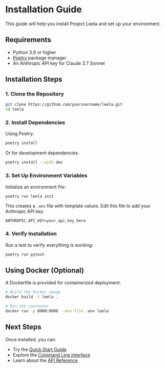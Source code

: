 # Installation Guide

This guide will help you install Project Leela and set up your environment.

## Requirements

- Python 3.9 or higher
- [Poetry](https://python-poetry.org/) package manager
- An Anthropic API key for Claude 3.7 Sonnet

## Installation Steps

### 1. Clone the Repository

```bash
git clone https://github.com/yourusername/leela.git
cd leela
```

### 2. Install Dependencies

Using Poetry:

```bash
poetry install
```

Or for development dependencies:

```bash
poetry install --with dev
```

### 3. Set Up Environment Variables

Initialize an environment file:

```bash
poetry run leela init
```

This creates a `.env` file with template values. Edit this file to add your Anthropic API key:

```
ANTHROPIC_API_KEY=your_api_key_here
```

### 4. Verify Installation

Run a test to verify everything is working:

```bash
poetry run pytest
```

## Using Docker (Optional)

A Dockerfile is provided for containerized deployment:

```bash
# Build the Docker image
docker build -t leela .

# Run the container
docker run -p 8000:8000 --env-file .env leela
```

## Next Steps

Once installed, you can:

- Try the [Quick Start Guide](quickstart.md)
- Explore the [Command Line Interface](cli.md)
- Learn about the [API Reference](api.md)